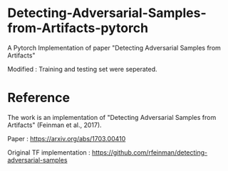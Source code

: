 # Detecting-Adversarial-Samples-from-Artifacts-pytorch
A Pytorch Implementation of paper "Detecting Adversarial Samples from Artifacts"

Modified : Training and testing set were seperated.



# Reference
The work is an implementation of "Detecting Adversarial Samples from Artifacts" (Feinman et al., 2017).

Paper : https://arxiv.org/abs/1703.00410

Original TF implementation : https://github.com/rfeinman/detecting-adversarial-samples
